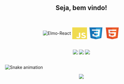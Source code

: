 <div align="center">
<h2> Seja, bem vindo!</h2>
</div>
</div>
</br>
<div align="center">
  <div align="center">
<div style="display: inline_block"><br>
  <img align="center" alt="Elmo-React" height="40" width="50" src="https://cdn.jsdelivr.net/gh/devicons/devicon/icons/typescript/typescript-original.svg"                   target="_blank">
  <img align="center" alt="Elmo-Js" height="40" width="50" src="https://raw.githubusercontent.com/devicons/devicon/master/icons/javascript/javascript-plain.svg"           target="_blank">
  <img align="center" alt="Elmo-CSS" height="40" width="50" src="https://raw.githubusercontent.com/devicons/devicon/master/icons/css3/css3-original.svg"                   target="_blank">
  <img align="center" alt="Elmo-HTML" height="40" width="50" src="https://raw.githubusercontent.com/devicons/devicon/master/icons/html5/html5-original.svg"                 target="_blank">
</div>
</div>
</br>
</div>
 <div align="center">
<div style="display: inline_block"><br>
  <a href = "mailto:gui.carbonesi@gmail.com"><img src="https://img.shields.io/badge/-Gmail-%23333?style=for-the-badge&logo=gmail&logoColor=white" target="_blank"></a>
  <a href="https://www.instagram.com/gui_carbonesi/" target="_blank"><img src="https://img.shields.io/badge/-Instagram-%23E4405F?style=for-the-badge&logo=instagram&logoColor=white" target="_blank"></a>
  <a href="https://www.linkedin.com/in/guicarbonesi/" target="_blank"><img src="https://img.shields.io/badge/-LinkedIn-%230077B5?style=for-the-badge&logo=linkedin&logoColor=white" target="_blank"></a> 
 </div>
 </div>
</br>

  ![Snake animation](https://github.com/guicarbonesi/guicarbonesi/blob/output/github-contribution-grid-snake.svg)
 
</div>
 
<p align="center">   <img alingn="center" src="https://profile-counter.glitch.me/guicarbonesi/count.svg" /></p>
